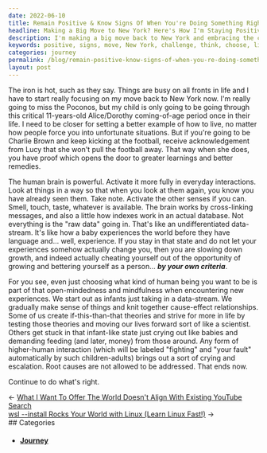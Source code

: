```yaml
---
date: 2022-06-10
title: Remain Positive & Know Signs Of When You're Doing Something Right
headline: Making a Big Move to New York? Here's How I'm Staying Positive and Moving Forward.
description: I'm making a big move back to New York and embracing the challenge. I'm learning to think more deeply, choose who I want to be, and move my life forward like a scientist. I'm no longer allowing myself to stay stuck and instead am taking action to do what's right. Read my blog post to find out more about my journey and how I'm staying positive during this transition.
keywords: positive, signs, move, New York, challenge, think, choose, life, forward, scientist, stuck, action, journey, transition, brain, interactions, experiences, person, infant, strive, right
categories: journey
permalink: /blog/remain-positive-know-signs-of-when-you-re-doing-something-right/
layout: post
---
```



The iron is hot, such as they say. Things are busy on all fronts in life and I
have to start really focusing on my move back to New York now. I'm really going
to miss the Poconos, but my child is only going to be going through this
critical 11-years-old Alice/Dorothy coming-of-age period once in their life. I
need to be closer for setting a better example of how to live, no matter how
people force you into unfortunate situations. But if you're going to be Charlie
Brown and keep kicking at the football, receive acknowledgement from Lucy that
she won't pull the football away. That way when she does, you have proof which
opens the door to greater learnings and better remedies.

The human brain is powerful. Activate it more fully in everyday interactions.
Look at things in a way so that when you look at them again, you know you have
already seen them. Take note. Activate the other senses if you can. Smell,
touch, taste, whatever is available. The brain works by cross-linking messages,
and also a little how indexes work in an actual database. Not everything is the
"raw data" going in. That's like an undifferentiated data-stream. It's like how
a baby experiences the world before they have language and... well, experience.
If you stay in that state and do not let your experiences somehow actually
change you, then you are slowing down growth, and indeed actually cheating
yourself out of the opportunity of growing and bettering yourself as a
person... ***by your own criteria***.

For you see, even just choosing what kind of human being you want to be is part
of that open-mindedness and mindfulness when encountering new experiences. We
start out as infants just taking in a data-stream. We gradually make sense of
things and knit together cause-effect relationships. Some of us create
if-this-than-that theories and strive for more in life by testing those
theories and moving our lives forward sort of like a scientist. Others get
stuck in that infant-like state just crying out like babies and demanding
feeding (and later, money) from those around. Any form of higher-human
interaction (which will be labeled "fighting" and "your fault" automatically by
such children-adults) brings out a sort of crying and escalation. Root causes
are not allowed to be addressed. That ends now.

Continue to do what's right.


<div class="post-nav"><div class="post-nav-prev"><span class="arrow">&larr;&nbsp;</span><a href="/blog/what-i-want-to-offer-the-world-doesn-t-align-with-existing-youtube-search">What I Want To Offer The World Doesn't Align With Existing YouTube Search</a></div><div class="post-nav-next"><a href="/blog/wsl-install-rocks-your-world-with-linux-learn-linux-fast">wsl --install Rocks Your World with Linux (Learn Linux Fast!)</a><span class="arrow">&nbsp;&rarr;</span></div></div>
## Categories

<ul>
<li><h4><a href='/journey/'>Journey</a></h4></li></ul>